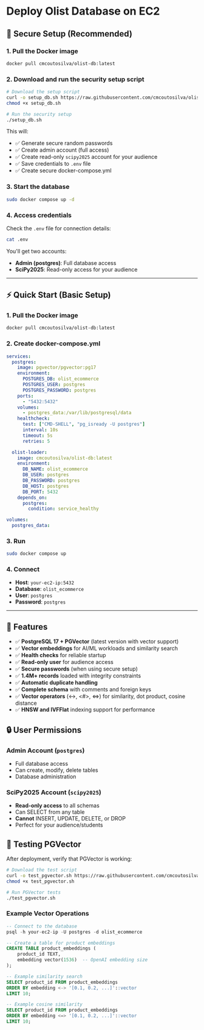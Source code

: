 # Deploy Olist Database on EC2

## 🔐 Secure Setup (Recommended)

### 1. Pull the Docker image

```bash
docker pull cmcoutosilva/olist-db:latest
```

### 2. Download and run the security setup script

```bash
# Download the setup script
curl -o setup_db.sh https://raw.githubusercontent.com/cmcoutosilva/olist_db/main/scripts/setup_db.sh
chmod +x setup_db.sh

# Run the security setup
./setup_db.sh
```

This will:

- ✅ Generate secure random passwords
- ✅ Create admin account (full access)
- ✅ Create read-only `scipy2025` account for your audience
- ✅ Save credentials to `.env` file
- ✅ Create secure docker-compose.yml

### 3. Start the database

```bash
sudo docker compose up -d
```

### 4. Access credentials

Check the `.env` file for connection details:

```bash
cat .env
```

You'll get two accounts:

- **Admin (postgres)**: Full database access
- **SciPy2025**: Read-only access for your audience

---

## ⚡ Quick Start (Basic Setup)

### 1. Pull the Docker image

```bash
docker pull cmcoutosilva/olist-db:latest
```

### 2. Create docker-compose.yml

```yaml
services:
  postgres:
    image: pgvector/pgvector:pg17
    environment:
      POSTGRES_DB: olist_ecommerce
      POSTGRES_USER: postgres
      POSTGRES_PASSWORD: postgres
    ports:
      - "5432:5432"
    volumes:
      - postgres_data:/var/lib/postgresql/data
    healthcheck:
      test: ["CMD-SHELL", "pg_isready -U postgres"]
      interval: 10s
      timeout: 5s
      retries: 5

  olist-loader:
    image: cmcoutosilva/olist-db:latest
    environment:
      DB_NAME: olist_ecommerce
      DB_USER: postgres
      DB_PASSWORD: postgres
      DB_HOST: postgres
      DB_PORT: 5432
    depends_on:
      postgres:
        condition: service_healthy

volumes:
  postgres_data:
```

### 3. Run

```bash
sudo docker compose up
```

### 4. Connect

- **Host**: `your-ec2-ip:5432`
- **Database**: `olist_ecommerce`
- **User**: `postgres`
- **Password**: `postgres`

---

## 🎯 Features

- ✅ **PostgreSQL 17 + PGVector** (latest version with vector support)
- ✅ **Vector embeddings** for AI/ML workloads and similarity search
- ✅ **Health checks** for reliable startup
- ✅ **Read-only user** for audience access
- ✅ **Secure passwords** (when using secure setup)
- ✅ **1.4M+ records** loaded with integrity constraints
- ✅ **Automatic duplicate handling**
- ✅ **Complete schema** with comments and foreign keys
- ✅ **Vector operators** (<->, <#>, <=>) for similarity, dot product, cosine distance
- ✅ **HNSW and IVFFlat** indexing support for performance

## 🔒 User Permissions

### Admin Account (`postgres`)

- Full database access
- Can create, modify, delete tables
- Database administration

### SciPy2025 Account (`scipy2025`)

- **Read-only access** to all schemas
- Can SELECT from any table
- **Cannot** INSERT, UPDATE, DELETE, or DROP
- Perfect for your audience/students

## 🧪 Testing PGVector

After deployment, verify that PGVector is working:

```bash
# Download the test script
curl -o test_pgvector.sh https://raw.githubusercontent.com/cmcoutosilva/olist_db/main/scripts/test_pgvector.sh
chmod +x test_pgvector.sh

# Run PGVector tests
./test_pgvector.sh
```

### Example Vector Operations

```sql
-- Connect to the database
psql -h your-ec2-ip -U postgres -d olist_ecommerce

-- Create a table for product embeddings
CREATE TABLE product_embeddings (
    product_id TEXT,
    embedding vector(1536)  -- OpenAI embedding size
);

-- Example similarity search
SELECT product_id FROM product_embeddings 
ORDER BY embedding <-> '[0.1, 0.2, ...]'::vector 
LIMIT 10;

-- Example cosine similarity
SELECT product_id FROM product_embeddings 
ORDER BY embedding <=> '[0.1, 0.2, ...]'::vector 
LIMIT 10;
```
